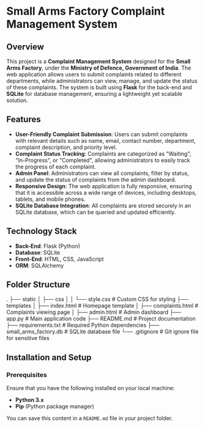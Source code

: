 # Small Arms Factory Complaint Management System

## Overview

This project is a **Complaint Management System** designed for the **Small Arms Factory**, under the **Ministry of Defence, Government of India**. The web application allows users to submit complaints related to different departments, while administrators can view, manage, and update the status of these complaints. The system is built using **Flask** for the back-end and **SQLite** for database management, ensuring a lightweight yet scalable solution.

## Features

- **User-Friendly Complaint Submission**: Users can submit complaints with relevant details such as name, email, contact number, department, complaint description, and priority level.
- **Complaint Status Tracking**: Complaints are categorized as "Waiting", "In-Progress", or "Completed", allowing administrators to easily track the progress of each complaint.
- **Admin Panel**: Administrators can view all complaints, filter by status, and update the status of complaints from the admin dashboard.
- **Responsive Design**: The web application is fully responsive, ensuring that it is accessible across a wide range of devices, including desktops, tablets, and mobile phones.
- **SQLite Database Integration**: All complaints are stored securely in an SQLite database, which can be queried and updated efficiently.

## Technology Stack

- **Back-End**: Flask (Python)
- **Database**: SQLite
- **Front-End**: HTML, CSS, JavaScript
- **ORM**: SQLAlchemy

## Folder Structure
. ├── static │ ├── css │ │ └── style.css # Custom CSS for styling ├── templates │ ├── index.html # Homepage template │ ├── complaints.html # Complaints viewing page │ ├── admin.html # Admin dashboard ├── app.py # Main application code ├── README.md # Project documentation ├── requirements.txt # Required Python dependencies ├── small_arms_factory.db # SQLite database file └── .gitignore # Git ignore file for sensitive files


## Installation and Setup

### Prerequisites

Ensure that you have the following installed on your local machine:
- **Python 3.x**
- **Pip** (Python package manager)


You can save this content in a `README.md` file in your project folder.


